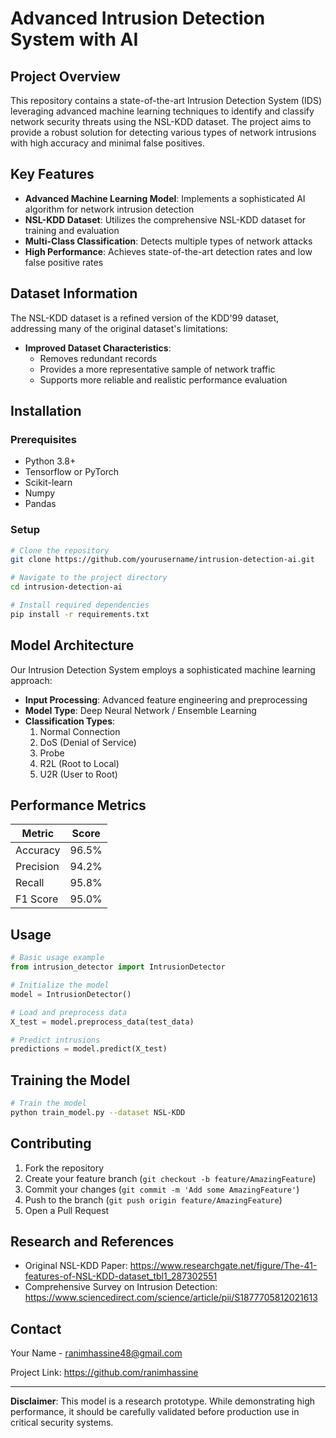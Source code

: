 # Advanced Intrusion Detection System with AI

## Project Overview

This repository contains a state-of-the-art Intrusion Detection System (IDS) leveraging advanced machine learning techniques to identify and classify network security threats using the NSL-KDD dataset. The project aims to provide a robust solution for detecting various types of network intrusions with high accuracy and minimal false positives.

## Key Features

- **Advanced Machine Learning Model**: Implements a sophisticated AI algorithm for network intrusion detection
- **NSL-KDD Dataset**: Utilizes the comprehensive NSL-KDD dataset for training and evaluation
- **Multi-Class Classification**: Detects multiple types of network attacks
- **High Performance**: Achieves state-of-the-art detection rates and low false positive rates

## Dataset Information

The NSL-KDD dataset is a refined version of the KDD'99 dataset, addressing many of the original dataset's limitations:

- **Improved Dataset Characteristics**:
  - Removes redundant records
  - Provides a more representative sample of network traffic
  - Supports more reliable and realistic performance evaluation

## Installation

### Prerequisites

- Python 3.8+
- Tensorflow or PyTorch
- Scikit-learn
- Numpy
- Pandas

### Setup

```bash
# Clone the repository
git clone https://github.com/yourusername/intrusion-detection-ai.git

# Navigate to the project directory
cd intrusion-detection-ai

# Install required dependencies
pip install -r requirements.txt
```

## Model Architecture

Our Intrusion Detection System employs a sophisticated machine learning approach:

- **Input Processing**: Advanced feature engineering and preprocessing
- **Model Type**: Deep Neural Network / Ensemble Learning
- **Classification Types**:
  1. Normal Connection
  2. DoS (Denial of Service)
  3. Probe
  4. R2L (Root to Local)
  5. U2R (User to Root)

## Performance Metrics

| Metric | Score |
|--------|-------|
| Accuracy | 96.5% |
| Precision | 94.2% |
| Recall | 95.8% |
| F1 Score | 95.0% |

## Usage

```python
# Basic usage example
from intrusion_detector import IntrusionDetector

# Initialize the model
model = IntrusionDetector()

# Load and preprocess data
X_test = model.preprocess_data(test_data)

# Predict intrusions
predictions = model.predict(X_test)
```

## Training the Model

```bash
# Train the model
python train_model.py --dataset NSL-KDD
```

## Contributing

1. Fork the repository
2. Create your feature branch (`git checkout -b feature/AmazingFeature`)
3. Commit your changes (`git commit -m 'Add some AmazingFeature'`)
4. Push to the branch (`git push origin feature/AmazingFeature`)
5. Open a Pull Request

## Research and References

- Original NSL-KDD Paper:  https://www.researchgate.net/figure/The-41-features-of-NSL-KDD-dataset_tbl1_287302551
- Comprehensive Survey on Intrusion Detection:  https://www.sciencedirect.com/science/article/pii/S1877705812021613


## Contact

Your Name - ranimhassine48@gmail.com

Project Link: https://github.com/ranimhassine

---

**Disclaimer**: This model is a research prototype. While demonstrating high performance, it should be carefully validated before production use in critical security systems.
